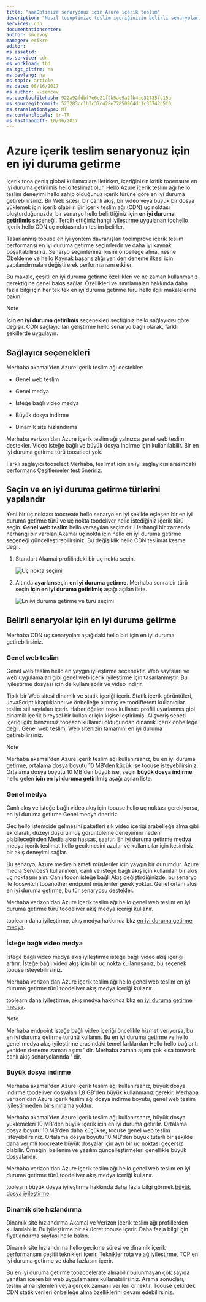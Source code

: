 ```yaml
---
title: "aaaOptimize senaryonuz için Azure içerik teslim"
description: "Nasıl toooptimize teslim içeriğinizin belirli senaryoları için"
services: cdn
documentationcenter: 
author: smcevoy
manager: erikre
editor: 
ms.assetid: 
ms.service: cdn
ms.workload: tbd
ms.tgt_pltfrm: na
ms.devlang: na
ms.topic: article
ms.date: 06/16/2017
ms.author: v-semcev
ms.openlocfilehash: 922a92fdbf7e6e21f2b5ae9a2fb4ac32735fc15a
ms.sourcegitcommit: 523283cc1b3c37c428e77850964dc1c33742c5f0
ms.translationtype: MT
ms.contentlocale: tr-TR
ms.lasthandoff: 10/06/2017
---
```

# <a name="optimize-azure-content-delivery-for-your-scenario"></a>Azure içerik teslim senaryonuz için en iyi duruma getirme

İçerik tooa geniş global kullanıcılara iletirken, içeriğinizin kritik tooensure en iyi duruma getirilmiş hello teslimat olur. Hello Azure içerik teslim ağı hello teslim deneyimi hello sahip olduğunuz içerik türüne göre en iyi duruma getirebilirsiniz. Bir Web sitesi, bir canlı akış, bir video veya büyük bir dosya yüklemek için içerik olabilir. Bir içerik teslim ağı (CDN) uç noktası oluşturduğunuzda, bir senaryo hello belirttiğiniz **için en iyi duruma getirilmiş** seçeneği. Tercih ettiğiniz hangi iyileştirme uygulanan toohello içerik hello CDN uç noktasından teslim belirler.

Tasarlanmış toouse en iyi yöntem davranışları tooimprove içerik teslim performansı en iyi duruma getirme seçimlerdir ve daha iyi kaynak boşaltabilirsiniz. Senaryo seçimlerinizi kısmi önbelleğe alma, nesne Öbekleme ve hello Kaynak başarısızlığı yeniden deneme ilkesi için yapılandırmaları değiştirerek performansını etkiler. 

Bu makale, çeşitli en iyi duruma getirme özellikleri ve ne zaman kullanmanız gerektiğine genel bakış sağlar. Özellikleri ve sınırlamaları hakkında daha fazla bilgi için her tek tek en iyi duruma getirme türü hello ilgili makalelerine bakın.

> [!NOTE]
> **İçin en iyi duruma getirilmiş** seçenekleri seçtiğiniz hello sağlayıcısı göre değişir. CDN sağlayıcıları geliştirme hello senaryo bağlı olarak, farklı şekillerde uygulayın. 

## <a name="provider-options"></a>Sağlayıcı seçenekleri

Merhaba akamai'den Azure içerik teslim ağı destekler:

* Genel web teslim 

* Genel medya

* İsteğe bağlı video medya

* Büyük dosya indirme

* Dinamik site hızlandırma 

Merhaba verizon'dan Azure içerik teslim ağı yalnızca genel web teslim destekler. Video isteğe bağlı ve büyük dosya indirme için kullanılabilir. Bir en iyi duruma getirme türü tooselect yok.

Farklı sağlayıcı tooselect Merhaba, teslimat için en iyi sağlayıcısı arasındaki performans Çeşitlemeler test öneririz.

## <a name="select-and-configure-optimization-types"></a>Seçin ve en iyi duruma getirme türlerini yapılandır

Yeni bir uç noktası toocreate hello senaryo en iyi şekilde eşleşen bir en iyi duruma getirme türü ve uç nokta toodeliver hello istediğiniz içerik türü seçin. **Genel web teslim** hello varsayılan seçimdir. Herhangi bir zamanda herhangi bir varolan Akamai uç nokta için hello en iyi duruma getirme seçeneği güncelleştirebilirsiniz. Bu değişiklik hello CDN teslimat kesme değil. 

1. Standart Akamai profilindeki bir uç nokta seçin.

    ![Uç nokta seçimi ](./media/cdn-optimization-overview/01_Akamai.png)

2. Altında **ayarları**seçin **en iyi duruma getirme**. Merhaba sonra bir türü seçin **için en iyi duruma getirilmiş** aşağı açılan liste.

    ![En iyi duruma getirme ve türü seçimi](./media/cdn-optimization-overview/02_Select.png)

## <a name="optimization-for-specific-scenarios"></a>Belirli senaryolar için en iyi duruma getirme

Merhaba CDN uç senaryoları aşağıdaki hello biri için en iyi duruma getirebilirsiniz. 

### <a name="general-web-delivery"></a>Genel web teslim

Genel web teslim hello en yaygın iyileştirme seçenektir. Web sayfaları ve web uygulamaları gibi genel web içerik iyileştirme için tasarlanmıştır. Bu iyileştirme dosyası için de kullanılabilir ve video indirir.

Tipik bir Web sitesi dinamik ve statik içeriği içerir. Statik içerik görüntüleri, JavaScript kitaplıklarını ve önbelleğe alınmış ve toodifferent kullanıcılar teslim stil sayfaları içerir. Haber öğeleri tooa kullanıcı profili uyarlanmış gibi dinamik içerik bireysel bir kullanıcı için kişiselleştirilmiş. Alışveriş sepeti içeriği gibi benzersiz tooeach kullanıcı olduğundan dinamik içerik önbelleğe değil. Genel web teslim, Web sitenizin tamamını en iyi duruma getirebilirsiniz. 

> [!NOTE]
> Merhaba akamai'den Azure içerik teslim ağı kullanırsanız, bu en iyi duruma getirme, ortalama dosya boyutu 10 MB'den küçük ise toouse isteyebilirsiniz. Ortalama dosya boyutu 10 MB'den büyük ise, seçin **büyük dosya indirme** hello gelen **için en iyi duruma getirilmiş** aşağı açılan liste.

### <a name="general-media-streaming"></a>Genel medya

Canlı akış ve isteğe bağlı video akış için toouse hello uç noktası gerekiyorsa, en iyi duruma getirme Genel medya öneririz.

Geç hello istemcide gelmesini paketleri sık video içeriği arabelleğe alma gibi ek olarak, düzeyi düşürülmüş görüntüleme deneyimini neden olabileceğinden Media akışı hassas, saattir. En iyi duruma getirme medya medya içerik teslimat hello gecikmesini azaltır ve kullanıcılar için kesintisiz bir akış deneyimi sağlar. 

Bu senaryo, Azure medya hizmeti müşteriler için yaygın bir durumdur. Azure media Services'i kullanırken, canlı ve isteğe bağlı akış için kullanılan bir akış uç noktasını alın. Canlı tooon isteğe bağlı Akış değiştirdiğinizde, bu senaryo ile tooswitch tooanother endpoint müşteriler gerek yoktur. Genel ortam akış en iyi duruma getirme, bu tür senaryosu destekler.

Merhaba verizon'dan Azure içerik teslim ağı hello genel web teslim en iyi duruma getirme türü toodeliver akış medya içeriği kullanır.

toolearn daha iyileştirme, akış medya hakkında bkz [en iyi duruma getirme medya](cdn-media-streaming-optimization.md).

### <a name="video-on-demand-media-streaming"></a>İsteğe bağlı video medya

İsteğe bağlı video medya akış iyileştirme isteğe bağlı video akış içeriği artırır. İsteğe bağlı video akış için bir uç nokta kullanırsanız, bu seçenek toouse isteyebilirsiniz.

Merhaba verizon'dan Azure içerik teslim ağı hello genel web teslim en iyi duruma getirme türü toodeliver akış medya içeriği kullanır.

toolearn daha iyileştirme, akış medya hakkında bkz [en iyi duruma getirme medya](cdn-media-streaming-optimization.md).

> [!NOTE]
> Merhaba endpoint isteğe bağlı video içeriği öncelikle hizmet veriyorsa, bu en iyi duruma getirme türünü kullanın. Bu en iyi duruma getirme ve hello genel medya akış iyileştirme arasındaki temel farklardan Hello hello bağlantı yeniden deneme zaman aşımı ' dir. Merhaba zaman aşımı çok kısa toowork canlı akış senaryolarında ' dir.

### <a name="large-file-download"></a>Büyük dosya indirme

Merhaba akamai'den Azure içerik teslim ağı kullanırsanız, büyük dosya indirme toodeliver dosyaları 1,8 GB'den büyük kullanmanız gerekir. Merhaba verizon'dan Azure içerik teslim ağı dosya indirme boyutu, genel web teslim iyileştirmeden bir sınırlama yoktur.

Merhaba akamai'den Azure içerik teslim ağı kullanırsanız, büyük dosya yüklemeleri 10 MB'den büyük içerik için en iyi duruma getirilir. Ortalama dosya boyutu 10 MB'den daha küçükse, toouse genel web teslim isteyebilirsiniz. Ortalama dosya boyutu 10 MB'den büyük tutarlı bir şekilde daha verimli toocreate büyük dosyalar için ayrı bir uç noktası geçersiz olabilir. Örneğin, bellenim ve yazılım güncelleştirmeleri genellikle büyük dosyalarıdır.

Merhaba verizon'dan Azure içerik teslim ağı hello genel web teslim en iyi duruma getirme türü toodeliver akış medya içeriği kullanır.

toolearn büyük dosya iyileştirme hakkında daha fazla bilgi görmek [büyük dosya iyileştirme](cdn-large-file-optimization.md).

### <a name="dynamic-site-acceleration"></a>Dinamik site hızlandırma

 Dinamik site hızlandırma Akamai ve Verizon içerik teslim ağı profillerden kullanılabilir. Bu iyileştirme bir ek ücret toouse içerir. Daha fazla bilgi için fiyatlandırma sayfası hello bakın.

Dinamik site hızlandırma hello gecikme süresi ve dinamik içerik performansını çeşitli teknikleri içerir. Teknikler rota ve ağ iyileştirme, TCP en iyi duruma getirme ve daha fazlasını içerir. 

Bu en iyi duruma getirme tooaccelerate alınabilir bulunmayan çok sayıda yanıtları içeren bir web uygulamasını kullanabilirsiniz. Arama sonuçları, teslim alma işlemleri veya gerçek zamanlı verileri örnektir. Toouse çekirdek CDN statik verileri önbelleğe alma özelliklerini devam edebilirsiniz. 



